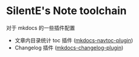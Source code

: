 # SilentE's Note toolchain

对于 mkdocs 的一些插件配置

- 文章内目录统计 toc 插件 ([mkdocs-navtoc-plugin](https://github.com/silentEAG/mkdocs-navtoc-plugin))
- Changelog 插件 ([mkdocs-changelog-plugin](https://github.com/silentEAG/mkdocs-changelog-plugin))